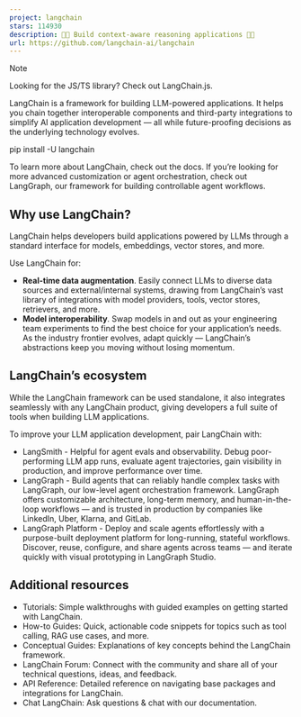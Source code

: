 ```yaml
---
project: langchain
stars: 114930
description: 🦜🔗 Build context-aware reasoning applications 🦜🔗
url: https://github.com/langchain-ai/langchain
---
```


  

Note

Looking for the JS/TS library? Check out LangChain.js.

LangChain is a framework for building LLM-powered applications. It helps you chain together interoperable components and third-party integrations to simplify AI application development — all while future-proofing decisions as the underlying technology evolves.

pip install -U langchain

To learn more about LangChain, check out the docs. If you’re looking for more advanced customization or agent orchestration, check out LangGraph, our framework for building controllable agent workflows.

Why use LangChain?
------------------

LangChain helps developers build applications powered by LLMs through a standard interface for models, embeddings, vector stores, and more.

Use LangChain for:

-   **Real-time data augmentation**. Easily connect LLMs to diverse data sources and external/internal systems, drawing from LangChain’s vast library of integrations with model providers, tools, vector stores, retrievers, and more.
-   **Model interoperability**. Swap models in and out as your engineering team experiments to find the best choice for your application’s needs. As the industry frontier evolves, adapt quickly — LangChain’s abstractions keep you moving without losing momentum.

LangChain’s ecosystem
---------------------

While the LangChain framework can be used standalone, it also integrates seamlessly with any LangChain product, giving developers a full suite of tools when building LLM applications.

To improve your LLM application development, pair LangChain with:

-   LangSmith - Helpful for agent evals and observability. Debug poor-performing LLM app runs, evaluate agent trajectories, gain visibility in production, and improve performance over time.
-   LangGraph - Build agents that can reliably handle complex tasks with LangGraph, our low-level agent orchestration framework. LangGraph offers customizable architecture, long-term memory, and human-in-the-loop workflows — and is trusted in production by companies like LinkedIn, Uber, Klarna, and GitLab.
-   LangGraph Platform - Deploy and scale agents effortlessly with a purpose-built deployment platform for long-running, stateful workflows. Discover, reuse, configure, and share agents across teams — and iterate quickly with visual prototyping in LangGraph Studio.

Additional resources
--------------------

-   Tutorials: Simple walkthroughs with guided examples on getting started with LangChain.
-   How-to Guides: Quick, actionable code snippets for topics such as tool calling, RAG use cases, and more.
-   Conceptual Guides: Explanations of key concepts behind the LangChain framework.
-   LangChain Forum: Connect with the community and share all of your technical questions, ideas, and feedback.
-   API Reference: Detailed reference on navigating base packages and integrations for LangChain.
-   Chat LangChain: Ask questions & chat with our documentation.
